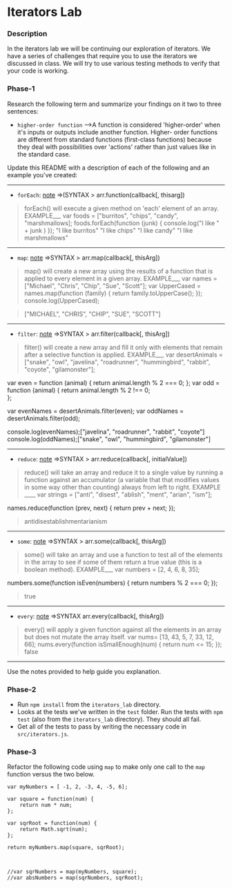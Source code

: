 # Iterators Lab

### Description

In the iterators lab we will be continuing our exploration of
iterators. We have a series of challenges that require you to use the
iterators we discussed in class. We will try to use various testing
methods to verify that your code is working.

### Phase-1

Research the following term and summarize your findings on it two to
three sentences:

* `higher-order function` -->A function is considered 'higher-order' when it's inputs or outputs include 
another function. Higher- order functions are different from standard functions (first-class functions) because they deal with possibilities over 'actions' rather than just values like in the standard case. 


Update this README with a description of each of the following and an
example you've created:
_________________________________________________________________________________________________________________________
* `forEach`: [note](https://developer.mozilla.org/en-US/docs/Web/JavaScript/Reference/Global_Objects/Array/forEach)
=>(SYNTAX > arr.function(callback[, thisarg])
>forEach() will execute a given method on 'each' element of an array.
EXAMPLE___
var foods = ["burritos", "chips", "candy", "marshmallows];
foods.forEach(function (junk) {
    console.log("I like " + junk )
});
"I like burritos"
"I like chips"
"I like candy"
"I like marshmallows"
_________________________________________________________________________________________________________________________
* `map`: [note](https://developer.mozilla.org/en-US/docs/Web/JavaScript/Reference/Global_Objects/Array/map)
=>SYNTAX > arr.map(callback[, thisArg])
>map() will create a new array using the results of a function that is applied to every element in a given array.
EXAMPLE___
var names = ["Michael", "Chris", "Chip", "Sue", "Scott"];
var UpperCased = names.map(function (family) {
    return family.toUpperCase();
});
console.log(UpperCased);

>["MICHAEL", "CHRIS", "CHIP", "SUE", "SCOTT"]
_________________________________________________________________________________________________________________________
* `filter`: [note](https://developer.mozilla.org/en-US/docs/Web/JavaScript/Reference/Global_Objects/Array/filter)
=>SYNTAX > arr.filter(callback[, thisArg])
>filter() will create a new array and fill it only with elements that remain after a selective function is applied.
EXAMPLE___
var desertAnimals = ["snake", "owl", "javelina", "roadrunner", "hummingbird", "rabbit", "coyote", "gilamonster"];

var even = function (animal) {
    return animal.length % 2 === 0;
};
var odd = function (animal) {
  return animal.length % 2 !== 0;  
};

var evenNames = desertAnimals.filter(even);
var oddNames = desertAnimals.filter(odd);

console.log(evenNames);["javelina", "roadrunner", "rabbit", "coyote"]
console.log(oddNames);["snake", "owl", "hummingbird", "gilamonster"]
_________________________________________________________________________________________________________________________
* `reduce`: [note](https://developer.mozilla.org/en-US/docs/Web/JavaScript/Reference/Global_Objects/Array/reduce)
=>SYNTAX > arr.reduce(callback[, initialValue])
>reduce() will take an array and reduce it to a single value by running a function against an accumulator (a variable that that modifies values in some way other than counting) always from left to right.
EXAMPLE ____
var strings = ["anti", "disest", "ablish", "ment", "arian", "ism"];

names.reduce(function (prev, next) {
     return prev + next;
});
>antidisestablishmentarianism
_________________________________________________________________________________________________________________________
* `some`: [note](https://developer.mozilla.org/en-US/docs/Web/JavaScript/Reference/Global_Objects/Array/some)
=>SYNTAX > arr.some(callback[, thisArg])
>some() will take an array and use a function to test all of the elements in the array to see if some of them return a true value (this is a boolean method).
EXAMPLE___
var numbers = [2, 4, 6, 8, 35];

numbers.some(function isEven(numbers) {
   return numbers % 2 === 0;
});
>true
_________________________________________________________________________________________________________________________
* `every`: [note](https://developer.mozilla.org/en-US/docs/Web/JavaScript/Reference/Global_Objects/Array/every)
=>SYNTAX arr.every(callback[, thisArg])
>every() will apply a given function against all the elements in an array but does not mutate the array itself.
var nums= [13, 43, 5, 7, 33, 12, 66];
nums.every(function isSmallEnough(num) {
    return num <= 15;
});
>false

_________________________________________________________________________________________________________________________

Use the notes provided to help guide you explanation.

### Phase-2

* Run `npm install` from the `iterators_lab` directory.
* Looks at the tests we've written in the `test` folder. Run the tests
  with `npm test` (also from the `iterators_lab` directory). They
  should all fail.
* Get all of the tests to pass by writing the necessary code in
  `src/iterators.js`.

### Phase-3

Refactor the following code using `map` to make only one call to the `map` function versus the two below.


```
var myNumbers = [ -1, 2, -3, 4, -5, 6];

var square = function(num) {
	return num * num;
};

var sqrRoot = function(num) {
	return Math.sqrt(num);
};

return myNumbers.map(square, sqrRoot);



//var sqrNumbers = map(myNumbers, square);
//var absNumbers = map(sqrNumbers, sqrRoot);
```




